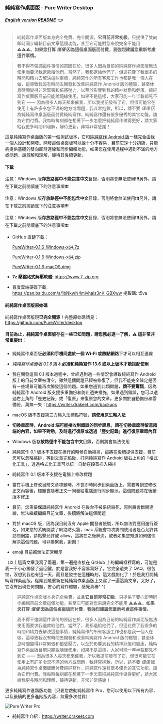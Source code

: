 ### 純純寫作桌面版 - Pure Writer Desktop

###### **[English version README](./desktop_en) 👈**



> 純純寫作桌面版本身完全免費、完全開源，**它目前非常初級**，只提供了雙向即時同步編輯目前文章這個功能，甚至它可能對您來說完全不能用 ⚠️⚠️⚠️。**如果您打算 _僅僅_ 因為這個桌面版而付費，我強烈建議您重新考慮這件事情。**

> 我不得不強調這件事情的原因在於，很多人因為目前的純純寫作桌面版無法使用而要求我退款給他們，當然了，我都退給他們了，但這花費了我很多的時間和精力去解決這些事情，純純寫作的所有客服工作也都是我一個人在做，這導致我沒有時間去開發和改善純純寫作 Android 版的體驗，甚至休息時間變得非常緊張和倍感壓力，以至於影響到我的精神狀態和健康。純純寫作桌面版目前只能說隨緣使用，如果不是這樣，大家可能一年半載都見不到它 —— 因為很多人每天都來催我，所以我提前發布了它，但很可能它在使用上有許多令您不滿的地方或問題，我非常抱歉，所以，請不要 _僅僅_ 因為純純寫作桌面版而付費純純寫作，純純寫作還有很多優秀的其它功能，請為它們付費。我每時每刻都在想著下一步怎麼把純純寫作做得更好，請大家給我更多時間和理解，靜待更新，非常非常感謝！

這是純純寫作桌面版的第一個測試版本，它和[純純寫作 Android 版](https://writer.drakeet.com)一樣完全由我一個人設計和開發。開發這個桌面版可以說十分不容易，目前它還十分初級，只能夠提供基礎的雙向即時連線和同步編輯功能，如果您在使用過程中遇到不滿的地方或問題，請諒解和理解，靜待其後續更新。

#### 下載

注意：Windows 版**存放路徑中不能包含中文**目錄，否則將會無法使用❗️❗️❗️另外，請在下載之前閱讀底下的注意事項❗️❗️❗️

注意：Windows 版**存放路徑中不能包含中文**目錄，否則將會無法使用❗️❗️❗️另外，請在下載之前閱讀底下的注意事項❗️❗️❗️

注意：Windows 版**存放路徑中不能包含中文**目錄，否則將會無法使用❗️❗️❗️另外，請在下載之前閱讀底下的注意事項❗️❗️❗️

- GitHub 直鏈下載：

  [PureWriter-0.1.6-Windows-x6̥4̥.7z](https://github.com/PureWriter/desktop/releases/download/0.1.6/PureWriter-0.1.6-Windows-x64.7z)

  [PureWriter-0.1.6-Windows-x6̥4̥.zip](https://github.com/PureWriter/desktop/releases/download/0.1.6/PureWriter-0.1.6-Windows-x64.zip)

  [PureWriter-0.1.6-macOS.dmg](https://github.com/PureWriter/desktop/releases/download/0.1.6/PureWriter-0.1.6-macOS.dmg)

- **7z 壓縮格式解壓軟體**: https://www.7-zip.org

- 百度雲端硬碟下載: https://pan.baidu.com/s/1bNkwN4mivhaiz3nK_GBXww 提取碼: t5va

#### 純純寫作桌面版原始碼

純純寫作桌面版現**已完全開源**！完整原始碼請見：https://github.com/PureWriter/desktop

#### 目前為止，純純寫作桌面版存在一些已知問題，請您務必逐一了解，⚠️ 這非常非常重要❗️❗️❗️：

- 純純寫作桌面版**必須和手機同處於一個 Wi-Fi 或熱點網路**下才可以相互連線

- *純純寫作桌面版 0.1.6* 版本**必須和純純寫作 13.6 或以上版本才能搭配使用**

- 我在開發這個 0.1 版本過程中，曾經遇到過一些情況會導致純純寫作 Android 版上的目前文章被清空，雖然這個問題已經被修復了，但我不能完全確定是否有一些場景可能再次觸發這個問題。如果您遇到此類問題，**請不要驚慌**，因為純純寫作 Android 版支援多重備份和防止遺失措施，如果遇到錯誤，您可以透過右上角的「歷史記錄」或「復原」來復原您的文章。更多關於自動備份和雲備份，萬無一失：https://writer.drakeet.com/backups

- macOS 版不支援第三方輸入法標點符號，**請使用原生輸入法**

- **切換章節時，Android 端可能接收到錯誤的同步訊息，請在切換章節時留意兩端的內容，如果不對勁，及時進行復原或透過「歷史記錄」進行復原章節內容**

- Windows 版**存放路徑中不能包含中文**目錄，否則將會無法使用

- 純純寫作 0.1 版本不支援在換行的時候自動縮排，這將在後續提供支援，目前您可以忽略縮排，等到文章完稿後，打開純純寫作 Android 版右上角的「格式化工具」，透過格式化工具可以統一自動在段首插入縮排

- 純純寫作 0.1 版本不支援在電腦上修改標題

- 當在手機上修改目前文章標題時，不會即時同步到桌面版上，需要等到您修改正文內容後，標題會隨著正文一同發給電腦進行同步顯示。這個問題將在後續版本修正

- 目前，您需要保證純純寫作 Android 在後台不被系統殺死，否則將會斷開連線，無法繼續編輯目前文章，後續將解決這個問題

- 對於 macOS 版，因為我目前沒有 Apple 開發者帳號，所以無法對應用進行簽名，如果您的系統開啟了網路防火牆，mac 系統會每次詢問使用者是否允許其訪問網路，請點擊允許或 allow，這將在之後解決，或者如果您知道如何儘快解決這個問題，可以聯繫我，謝謝！

- emoji 目前都無法正常顯示

（以上這篇文章我寫了兩遍，第一遍是直接在 GitHub 上的編輯框裡寫的，可能是我一不小心觸發了返回鍵，於是當我好不容易寫好了，它完全遺失了 QAQ，很苦惱，沒想到我也有這一天，而且是發生在這種時刻，這太戲劇化了！於是我打開純純寫作桌面版，從頭到尾重新在純純寫作桌面版上又寫了一遍這篇文章，太好了，它沒有出現任何問題，安心的寫作體驗，感覺真棒^ ^）

> 純純寫作桌面版本身完全免費，並且**它目前非常初級**，只提供了雙向即時同步編輯目前文章這個功能，甚至它可能對您來說完全不能用 ⚠️⚠️⚠️。**如果您打算 _僅僅_ 因為這個桌面版而付費，我強烈建議您重新考慮這件事情。**

> 我不得不強調這件事情的原因在於，很多人因為目前的純純寫作桌面版無法使用而要求我退款給他們，當然了，我都退給他們了，但這花費了我很多的時間和精力去解決這些事情，純純寫作的所有客服工作也都是我一個人在做，這導致我沒有時間去開發和改善純純寫作 Android 版的體驗，甚至休息時間變得非常緊張和倍感壓力，以至於影響到我的精神狀態和健康。純純寫作桌面版目前只能說隨緣使用，如果不是這樣，大家可能一年半載都見不到它 —— 因為很多人每天都來催我，所以我提前發布了它，但很可能它在使用上有許多令您不滿的地方或問題，我非常抱歉，所以，請不要 _僅僅_ 因為純純寫作桌面版而付費純純寫作，純純寫作還有很多優秀的其它功能，請為它們付費。我每時每刻都在想著下一步怎麼把純純寫作做得更好，請大家給我更多時間和理解，靜待更新，非常非常感謝！

更多純純寫作進階版功能（只要您啟動純純寫作 Pro，您可以使用以下所有內容，以及後續的更多進階版內容，無需多次付費）：

![Pure Writer Pro](https://user-images.githubusercontent.com/5214214/65221084-d741dc00-daee-11e9-980d-3f6d7d234d29.png)

- 純純寫作介紹：https://writer.drakeet.com
